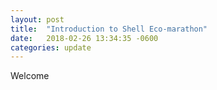 ```yaml
---
layout: post
title:  "Introduction to Shell Eco-marathon"
date:   2018-02-26 13:34:35 -0600
categories: update
---
```

Welcome
